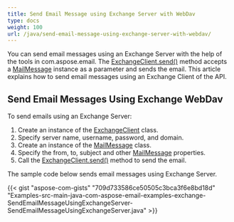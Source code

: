 ```yaml
---
title: Send Email Message using Exchange Server with WebDav
type: docs
weight: 100
url: /java/send-email-message-using-exchange-server-with-webdav/
---
```


You can send email messages using an Exchange Server with the help of the tools in com.aspose.email. The [ExchangeClient.send()](https://reference.aspose.com/email/java/com.aspose.email/exchangeclient#send\(com.aspose.email.MailMessage\)) method accepts a [MailMessage](https://reference.aspose.com/email/java/com.aspose.email/MailMessage) instance as a parameter and sends the email. This article explains how to send email messages using an Exchange Client of the API.
## **Send Email Messages Using Exchange WebDav**
To send emails using an Exchange Server:

1. Create an instance of the [ExchangeClient](https://reference.aspose.com/email/java/com.aspose.email/exchangeclient) class.
1. Specify server name, username, password, and domain.
1. Create an instance of the [MailMessage](https://reference.aspose.com/email/java/com.aspose.email/MailMessage) class.
1. Specify the from, to, subject and other [MailMessage](https://reference.aspose.com/email/java/com.aspose.email/MailMessage) properties.
1. Call the [ExchangeClient.send()](https://reference.aspose.com/email/java/com.aspose.email/exchangeclient#send\(com.aspose.email.MailMessage\)) method to send the email.

The sample code below sends email messages using Exchange Server.

{{< gist "aspose-com-gists" "709d733586ce50505c3bca3f6e8bd18d" "Examples-src-main-java-com-aspose-email-examples-exchange-SendEmailMessageUsingExchangeServer-SendEmailMessageUsingExchangeServer.java" >}}
